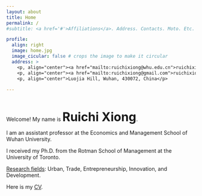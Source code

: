 ```yaml
---
layout: about
title: Home
permalink: /
#subtitle: <a href='#'>Affiliations</a>. Address. Contacts. Moto. Etc.

profile:
  align: right
  image: home.jpg
  image_cicular: false # crops the image to make it circular
  address: >
    <p, align="center"><a href="mailto:ruichixiong@whu.edu.cn">ruichixiong@whu.edu.cn</a> </p>
    <p, align="center"><a href="mailto:ruichixiong@gmail.com">ruichixiong@gmail.com</a> </p>
    <p, align="center">Luojia Hill, Wuhan, 430072, China</p>
    
---
```


<p>&nbsp;</p>

Welcome! My name is <font size="+3"><b>Ruichi Xiong</b></font>.

I am an assistant professor at the Economics and Management School of Wuhan University.

I received my Ph.D. from the Rotman School of Management at the University of Toronto.

<ins>Research fields</ins>: Urban, Trade, Entrepreneurship, Innovation, and Development.

Here is my <a href="{{ site.url }}/assets/pdf/cv.pdf" target="_blank">CV</a>.

